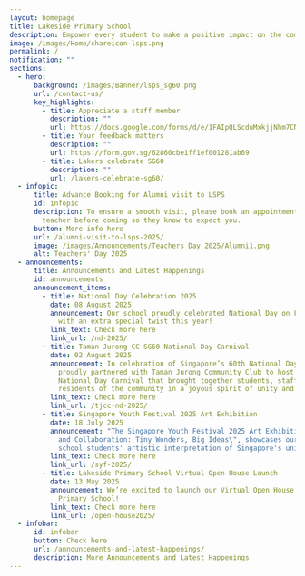 ```yaml
---
layout: homepage
title: Lakeside Primary School
description: Empower every student to make a positive impact on the community.
image: /images/Home/shareicon-lsps.png
permalink: /
notification: ""
sections:
  - hero:
      background: /images/Banner/lsps_sg60.png
      url: /contact-us/
      key_highlights:
        - title: Appreciate a staff member
          description: ""
          url: https://docs.google.com/forms/d/e/1FAIpQLScduMxkjjNhm7CNWqHyKdTfFis0E7BoILxPVI4V3qnj01pgKg/viewform
        - title: Your feedback matters
          description: ""
          url: https://form.gov.sg/62860cbe1ff1ef001281ab69
        - title: Lakers celebrate SG60
          description: ""
          url: /lakers-celebrate-sg60/
  - infopic:
      title: Advance Booking for Alumni visit to LSPS
      id: infopic
      description: To ensure a smooth visit, please book an appointment with your
        teacher before coming so they know to expect you.
      button: More info here
      url: /alumni-visit-to-lsps-2025/
      image: /images/Announcements/Teachers Day 2025/Alumni1.png
      alt: Teachers' Day 2025
  - announcements:
      title: Announcements and Latest Happenings
      id: announcements
      announcement_items:
        - title: National Day Celebration 2025
          date: 08 August 2025
          announcement: Our school proudly celebrated National Day on Friday, 8 August,
            with an extra special twist this year!
          link_text: Check more here
          link_url: /nd-2025/
        - title: Taman Jurong CC SG60 National Day Carnival
          date: 02 August 2025
          announcement: In celebration of Singapore’s 60th National Day, our school
            proudly partnered with Taman Jurong Community Club to host an SG60
            National Day Carnival that brought together students, staff and
            residents of the community in a joyous spirit of unity and pride.
          link_text: Check more here
          link_url: /tjcc-nd-2025/
        - title: Singapore Youth Festival 2025 Art Exhibition
          date: 18 July 2025
          announcement: "The Singapore Youth Festival 2025 Art Exhibition, themed \"Artist
            and Collaboration: Tiny Wonders, Big Ideas\", showcases our primary
            school students' artistic interpretation of Singapore's uniqueness."
          link_text: Check more here
          link_url: /syf-2025/
        - title: Lakeside Primary School Virtual Open House Launch
          date: 13 May 2025
          announcement: We’re excited to launch our Virtual Open House for Lakeside
            Primary School!
          link_text: Check more here
          link_url: /open-house2025/
  - infobar:
      id: infobar
      button: Check here
      url: /announcements-and-latest-happenings/
      description: More Announcements and Latest Happenings
---
```

